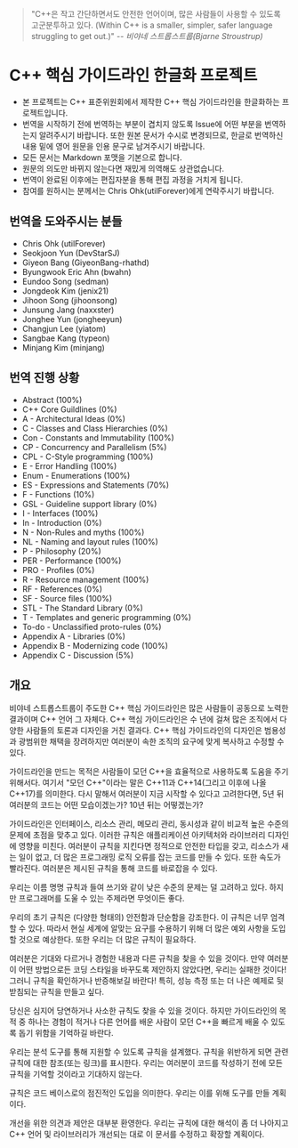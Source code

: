 > "C++은 작고 간단하면서도 안전한 언어이며, 많은 사람들이 사용할 수 있도록 고군분투하고 있다. (Within C++ is a smaller, simpler, safer language struggling to get out.)"
> -- <cite>비야네 스트롭스트룹(Bjarne Stroustrup)</cite>

# C++ 핵심 가이드라인 한글화 프로젝트

- 본 프로젝트는 C++ 표준위원회에서 제작한 C++ 핵심 가이드라인을 한글화하는 프로젝트입니다.
- 번역을 시작하기 전에 번역하는 부분이 겹치지 않도록 Issue에 어떤 부분을 번역하는지 알려주시기 바랍니다. 또한 원본 문서가 수시로 변경되므로, 한글로 번역하신 내용 밑에 영어 원문을 인용 문구로 남겨주시기 바랍니다.
- 모든 문서는 Markdown 포맷을 기본으로 합니다.
- 원문의 의도만 바뀌지 않는다면 재밌게 의역해도 상관없습니다.
- 번역이 완료된 이후에는 편집자분을 통해 편집 과정을 거치게 됩니다.
- 참여를 원하시는 분께서는 Chris Ohk(utilForever)에게 연락주시기 바랍니다.

## 번역을 도와주시는 분들

- Chris Ohk (utilForever)
- Seokjoon Yun (DevStarSJ)
- Giyeon Bang (GiyeonBang-rhathd)
- Byungwook Eric Ahn (bwahn)
- Eundoo Song (sedman)
- Jongdeok Kim (jenix21)
- Jihoon Song (jihoonsong)
- Junsung Jang (naxxster)
- Jonghee Yun (jongheeyun)
- Changjun Lee (yiatom)
- Sangbae Kang (typeon)
- Minjang Kim (minjang)

## 번역 진행 상황

- Abstract (100%)
- C++ Core Guildlines (0%)
- A - Architectural Ideas (0%)
- C - Classes and Class Hierarchies (0%)
- Con - Constants and Immutability (100%)
- CP - Concurrency and Parallelism (5%)
- CPL - C-Style programming (100%)
- E - Error Handling (100%)
- Enum - Enumerations (100%)
- ES - Expressions and Statements (70%)
- F - Functions (10%)
- GSL - Guideline support library (0%)
- I - Interfaces (100%)
- In - Introduction (0%)
- N - Non-Rules and myths (100%)
- NL - Naming and layout rules (100%)
- P - Philosophy (20%)
- PER - Performance (100%)
- PRO - Profiles (0%)
- R - Resource management (100%)
- RF - References (0%)
- SF - Source files (100%)
- STL - The Standard Library (0%)
- T - Templates and generic programming (0%)
- To-do - Unclassified proto-rules (0%)
- Appendix A - Libraries (0%)
- Appendix B - Modernizing code (100%)
- Appendix C - Discussion (5%)

## 개요

비야네 스트롭스트룹이 주도한 C++ 핵심 가이드라인은 많은 사람들이 공동으로 노력한 결과이며 C++ 언어 그 자체다.
C++ 핵심 가이드라인은 수 년에 걸쳐 많은 조직에서 다양한 사람들의 토론과 디자인을 거친 결과다.
C++ 핵심 가이드라인의 디자인은 범용성과 광범위한 채택을 장려하지만 여러분이 속한 조직의 요구에 맞게 복사하고 수정할 수 있다.

가이드라인을 만드는 목적은 사람들이 모던 C++을 효율적으로 사용하도록 도움을 주기 위해서다.
여기서 "모던 C++"이라는 말은 C++11과 C++14(그리고 이후에 나올 C++17)를 의미한다.
다시 말해서 여러분이 지금 시작할 수 있다고 고려한다면, 5년 뒤 여러분의 코드는 어떤 모습이겠는가? 10년 뒤는 어떻겠는가?

가이드라인은 인터페이스, 리소스 관리, 메모리 관리, 동시성과 같이 비교적 높은 수준의 문제에 초점을 맞추고 있다.
이러한 규칙은 애플리케이션 아키텍처와 라이브러리 디자인에 영향을 미친다.
여러분이 규칙을 지킨다면 정적으로 안전한 타입을 갖고, 리소스가 새는 일이 없고, 더 많은 프로그래밍 로직 오류를 잡는 코드를 만들 수 있다.
또한 속도가 빨라진다. 여러분은 제시된 규칙을 통해 코드를 바로잡을 수 있다.

우리는 이름 명명 규칙과 들여 쓰기와 같이 낮은 수준의 문제는 덜 고려하고 있다. 하지만 프로그래머를 도울 수 있는 주제라면 무엇이든 좋다.

우리의 초기 규칙은 (다양한 형태의) 안전함과 단순함을 강조한다. 이 규칙은 너무 엄격할 수 있다.
따라서 현실 세계에 알맞는 요구를 수용하기 위해 더 많은 예외 사항을 도입할 것으로 예상한다. 또한 우리는 더 많은 규칙이 필요하다.

여러분은 기대와 다르거나 경험한 내용과 다른 규칙을 찾을 수 있을 것이다. 만약 여러분이 어떤 방법으로든 코딩 스타일을 바꾸도록 제안하지 않았다면, 우리는 실패한 것이다!
그러니 규칙을 확인하거나 반증해보길 바란다! 특히, 성능 측정 또는 더 나은 예제로 뒷받침되는 규칙을 만들고 싶다.

당신은 심지어 당연하거나 사소한 규칙도 찾을 수 있을 것이다. 하지만 가이드라인의 목적 중 하나는 경험이 적거나 다른 언어를 배운 사람이 모던 C++을 빠르게 배울 수 있도록 돕기 위함을 기억하길 바란다.

우리는 분석 도구를 통해 지원할 수 있도록 규칙을 설계했다. 규칙을 위반하게 되면 관련 규칙에 대한 참조(또는 링크)를 표시한다.
우리는 여러분이 코드를 작성하기 전에 모든 규칙을 기억할 것이라고 기대하지 않는다.

규칙은 코드 베이스로의 점진적인 도입을 의미한다. 우리는 이를 위해 도구를 만들 계획이다.

개선을 위한 의견과 제안은 대부분 환영한다. 우리는 규칙에 대한 해석이 좀 더 나아지고 C++ 언어 및 라이브러리가 개선되는 대로 이 문서를 수정하고 확장할 계획이다.
